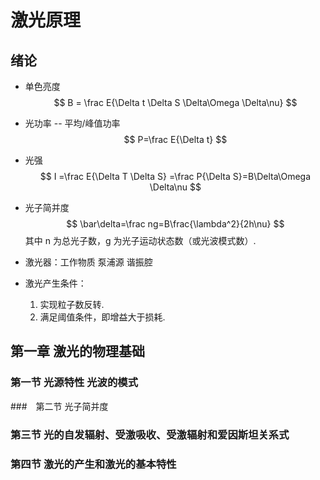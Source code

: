 # 激光原理

## 绪论

- 单色亮度
  $$
  B = \frac E{\Delta t \Delta S \Delta\Omega \Delta\nu}
  $$

- 光功率  -- 平均/峰值功率
  $$
  P=\frac E{\Delta t}
  $$
  
- 光强 
  $$
  I =\frac E{\Delta T \Delta S} =\frac P{\Delta S}=B\Delta\Omega \Delta\nu
  $$

- 光子简并度 
  $$
  \bar\delta=\frac ng=B\frac{\lambda^2}{2h\nu}
  $$
  其中 n 为总光子数，g 为光子运动状态数（或光波模式数）.

- 激光器：工作物质 泵浦源 谐振腔

- 激光产生条件：
  
  1. 实现粒子数反转.
  2. 满足阈值条件，即增益大于损耗.



##  第一章   激光的物理基础

### 第一节 光源特性 光波的模式



###　第二节 光子简并度




### 第三节 光的自发辐射、受激吸收、受激辐射和爱因斯坦关系式



### 第四节 激光的产生和激光的基本特性

